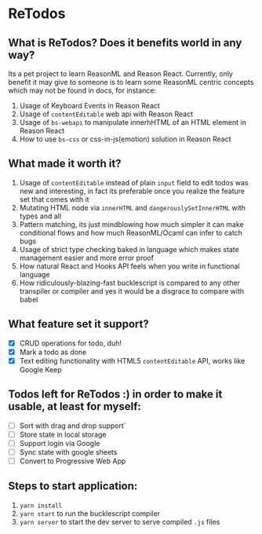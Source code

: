 # ReTodos

## What is ReTodos? Does it benefits world in any way?
Its a pet project to learn ReasonML and Reason React.
Currently, only benefit it may give to someone is to learn some ReasonML centric concepts which may not be found in docs, for instance:
1. Usage of Keyboard Events in Reason React
2. Usage of `contentEditable` web api with Reason React
3. Usage of `bs-webapi` to manipulate innerhHTML of an HTML element in Reason React
4. How to use `bs-css` or css-in-js(emotion) solution in Reason React

## What made it worth it?
1. Usage of `contentEditable` instead of plain `input` field to edit todos was new and interesting, in fact its preferable once you realize the feature set that comes with it
2. Mutating HTML node via `innerHTML` and `dangerouslySetInnerHTML` with types and all
3. Pattern matching, its just mindblowing how much simpler it can make conditional flows and how much ReasonML/Ocaml can infer to catch bugs
4. Usage of strict type checking baked in language which makes state management easier and more error proof
5. How natural React and Hooks API feels when you write in functional language
6. How ridiculously-blazing-fast bucklescript is compared to any other transpiler or compiler and yes it would be a disgrace to compare with babel

## What feature set it support?
- [x] CRUD operations for todo, duh!
- [x] Mark a todo as done
- [x] Text editing functionality with HTML5 `contentEditable` API, works like Google Keep

## Todos left for ReTodos :) in order to make it usable, at least for myself:
- [ ] Sort with drag and drop support`
- [ ] Store state in local storage
- [ ] Support login via Google
- [ ] Sync state with google sheets
- [ ] Convert to Progressive Web App

## Steps to start application:
1. `yarn install`
2. `yarn start` to run the bucklescript compiler
3. `yarn server` to start the dev server to serve compiled `.js` files
